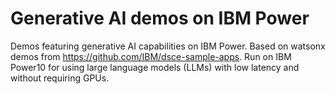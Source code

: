 # Generative AI demos on IBM Power
Demos featuring generative AI capabilities on IBM Power. Based on watsonx demos from https://github.com/IBM/dsce-sample-apps. Run on IBM Power10 for using large language models (LLMs) with low latency and without requiring GPUs.
